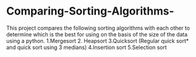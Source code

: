# Comparing-Sorting-Algorithms-
This project compares the following sorting algorithms with each other to determine which is the best for using on the basis of the size of the data using a python. 1.Mergesort 2. Heapsort 3.Quicksort (Regular quick sort* and quick sort using 3 medians) 4.Insertion sort 5.Selection sort
